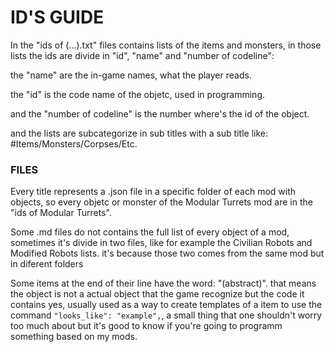 # ID'S GUIDE

In the "ids of (...).txt" files contains lists of the items and monsters, 
in those lists the ids are divide in "id", "name" and "number of codeline":

the "name" are the in-game names, what the player reads.

the "id" is the code name of the objetc, used in programming.

and the "number of codeline" is the number where's the id of the object.

and the lists are subcategorize in sub titles with a sub title like: #Items/Monsters/Corpses/Etc.

### FILES

Every title represents a .json file in a specific folder of each mod with objects, 
so every objetc or monster of the Modular Turrets mod are in the "ids of Modular Turrets".

Some .md files do not contains the full list of every object of a mod, sometimes it's divide in two files, 
like for example the Civilian Robots and Modified Robots lists. 
it's because those two comes from the same mod but in diferent folders

Some items at the end of their line have the word: "(abstract)". 
that means the object is not a actual object that the game recognize but the code it contains yes, 
usually used as a way to create templates of a item to use the command `"looks_like": "example",`, 
a small thing that one shouldn't worry too much about but it's good to know if you're going to programm something based on my mods.
